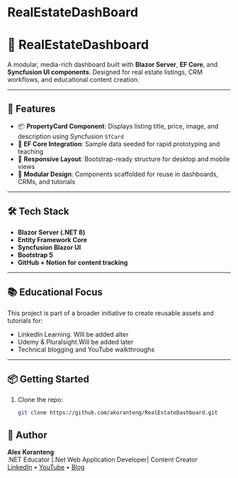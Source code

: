 # RealEstateDashBoard
# 🏡 RealEstateDashboard

A modular, media-rich dashboard built with **Blazor Server**, **EF Core**, and **Syncfusion UI components**. Designed for real estate listings, CRM workflows, and educational content creation.

---

## 🚀 Features

- 📦 **PropertyCard Component**: Displays listing title, price, image, and description using Syncfusion `SfCard`
- 🧠 **EF Core Integration**: Sample data seeded for rapid prototyping and teaching
- 🎨 **Responsive Layout**: Bootstrap-ready structure for desktop and mobile views
- 🧱 **Modular Design**: Components scaffolded for reuse in dashboards, CRMs, and tutorials

---

## 🛠 Tech Stack

- **Blazor Server (.NET 8)**
- **Entity Framework Core**
- **Syncfusion Blazor UI**
- **Bootstrap 5**
- **GitHub + Notion for content tracking**

---

## 📚 Educational Focus

This project is part of a broader initiative to create reusable assets and tutorials for:
- LinkedIn Learning. WIll be added alter
- Udemy & Pluralsight.Will be added later
- Technical blogging and YouTube walkthroughs

---

## 📦 Getting Started

1. Clone the repo:
   ```bash
   git clone https://github.com/akoranteng/RealEstateDashboard.git
   
## 🙌 Author

**Alex Koranteng**  
.NET Educator |.Net Web Application Developer| Content Creator  
[LinkedIn](https://www.linkedin.com/in/yourprofile) • [YouTube](https://www.youtube.com/yourchannel) • [Blog](https://yourblog.com)










   
